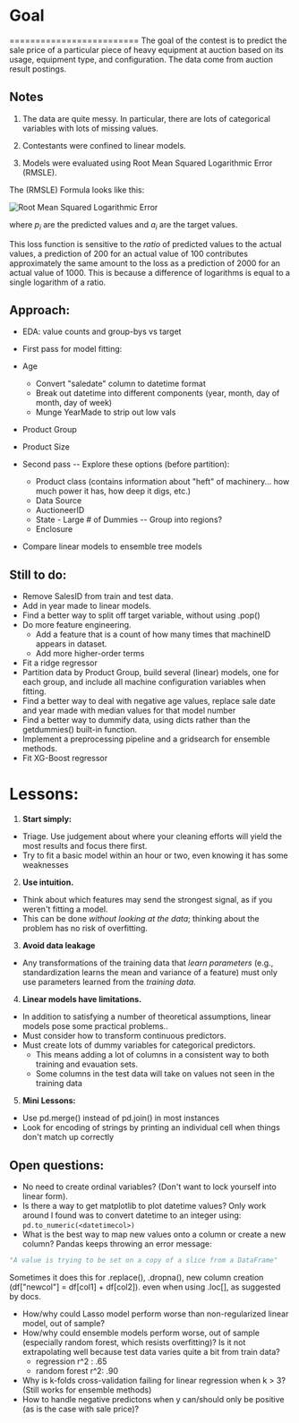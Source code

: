 # Goal
=========================
The goal of the contest is to predict the sale price of a particular piece of heavy equipment at auction based on its usage, equipment type, and configuration.  The data come from auction result postings.

## Notes

1. The data are quite messy. In particular, there are lots of categorical variables with lots of missing values.

2. Contestants were confined to linear models.

3. Models were evaluated using Root Mean Squared Logarithmic Error (RMSLE).

The (RMSLE) Formula looks like this:

![Root Mean Squared Logarithmic Error](images/rmsle.png)

where *p<sub>i</sub>* are the predicted values and *a<sub>i</sub>* are the target values.

This loss function is sensitive to the *ratio* of predicted values to the actual values, a prediction of 200 for an actual value of 100 contributes approximately the same amount to the loss as a prediction of 2000 for an actual value of 1000.  This is because  a difference of logarithms is equal to a single logarithm of a ratio.

## Approach:  
* EDA: value counts and group-bys vs target
* First pass for model fitting:
 * Age
   * Convert "saledate" column to datetime format
   * Break out datetime into different components (year, month, day of month, day of week)
   * Munge YearMade to strip out low vals
 * Product Group
 * Product Size

* Second pass -- Explore these options (before partition):
   * Product class (contains information about "heft" of machinery... how much power it has, how deep it digs, etc.)
   * Data Source
   * AuctioneerID
   * State - Large # of Dummies -- Group into regions?
   * Enclosure

* Compare linear models to ensemble tree models

## Still to do:
* Remove SalesID from train and test data.
* Add in year made to linear models.
* Find a better way to split off target variable, without using .pop()
* Do more feature engineering.
  * Add a feature that is a count of how many times that machineID appears in dataset.
  * Add more higher-order terms
* Fit a ridge regressor
* Partition data by Product Group, build several (linear) models, one for each group, and include all machine configuration variables when fitting.
* Find a better way to deal with negative age values, replace sale date and year made with median values for that model number
* Find a better way to dummify data, using dicts rather than the getdummies() built-in function.
* Implement a preprocessing pipeline and a gridsearch for ensemble methods.
* Fit XG-Boost regressor

Lessons:
=============

1. **Start simply:**
  * Triage. Use judgement about where your cleaning efforts will yield the most results and focus there first.
  * Try to fit a basic model within an hour or two, even knowing it has some weaknesses

2. **Use intuition.**
 - Think about which features may send the strongest signal, as if you weren't fitting a model.
 - This can be done *without looking at the data*; thinking about the problem has no risk of overfitting.

3. **Avoid data leakage**
  - Any transformations of the training data that *learn parameters* (e.g., standardization learns the mean and variance of a feature) must only use parameters learned from the *training data*.

4. **Linear models have limitations.**
  - In addition to satisfying a number of theoretical assumptions, linear models pose some practical problems..
  - Must consider how to transform continuous predictors.
  - Must create lots of dummy variables for categorical predictors.
     - This means adding a lot of columns in a consistent way to both training and evauation sets.
     - Some columns in the test data will take on values not seen in the training data  

5. **Mini Lessons:**
  * Use pd.merge() instead of pd.join() in most instances
  * Look for encoding of strings by printing an individual cell when things don't match up correctly

## Open questions:
* No need to create ordinal variables? (Don't want to lock yourself into linear form).
* Is there a way to get matplotlib to plot datetime values? Only work around I found was to convert datetime to an integer using:  ```pd.to_numeric(<datetimecol>)```
* What is the best way to map new values onto a column or create a new column? Pandas keeps throwing an error message:
```python
"A value is trying to be set on a copy of a slice from a DataFrame"
```
Sometimes it does this for .replace(), .dropna(), new column creation (df["newcol"] = df[col1] + df[col2]). even when using .loc[], as suggested by docs.
* How/why could Lasso model perform worse than non-regularized linear model, out of sample?
* How/why could ensemble models perform worse, out of sample (especially random forest, which resists overfitting)? Is it not extrapolating well because test data varies quite a bit from train data?
  * regression r^2 : .65
  * random forest r^2: .90
* Why is k-folds cross-validation failing for linear regression when k > 3? (Still works for ensemble methods)
* How to handle negative predictons when y can/should only be positive (as is the case with sale price)?
